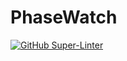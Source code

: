 # PhaseWatch

[![GitHub Super-Linter](https://github.com/fmgoncharov/PhaseWatch/workflows/Lint%20Code%20Base/badge.svg)](https://github.com/marketplace/actions/super-linter)
